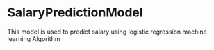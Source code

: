 # SalaryPredictionModel
This model is used to predict salary using logistic regression machine learning Algorithm 
